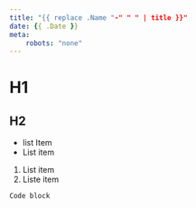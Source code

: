 ```yaml
---
title: "{{ replace .Name "-" " " | title }}"
date: {{ .Date }}
meta:
    robots: "none"
---
```

# H1
## H2

* list Item
* List item

1. List item
2. Liste item

```
Code block
```